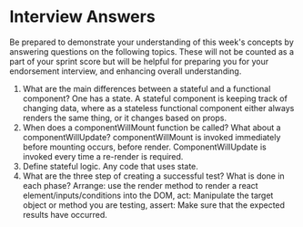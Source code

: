 # Interview Answers
Be prepared to demonstrate your understanding of this week's concepts by answering questions on the following topics. These will not be counted as a part of your sprint score but will be helpful for preparing you for your endorsement interview, and enhancing overall understanding.

1. What are the main differences between a stateful and a functional component?
One has a state. A stateful component is keeping track of changing data, where as a stateless functional component either always renders the same thing, or it changes based on props.
2. When does a componentWillMount function be called? What about a componentWillUpdate?
componentWillMount is invoked immediately before mounting occurs, before render. ComponentWillUpdate is invoked every time a re-render is required.
3. Define stateful logic.
Any code that uses state.
4. What are the three step of creating a successful test? What is done in each phase?
Arrange: use the render method to render a react element/inputs/conditions into the DOM,
act: Manipulate the target object or method you are testing,
assert: Make sure that the expected results have occurred.